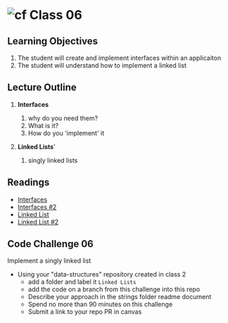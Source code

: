 # ![cf](http://i.imgur.com/7v5ASc8.png) Class 06

## Learning Objectives
1. The student will create and implement interfaces within an applicaiton
2. The student will understand how to implement a linked list

## Lecture Outline
1. **Interfaces**
   1. why do you need them?
   2. What is it?
   3. How do you 'implement' it
   
1. **Linked Lists**'
   1. singly linked lists

## Readings
- [Interfaces](https://docs.microsoft.com/en-us/dotnet/csharp/programming-guide/interfaces/)
- [Interfaces #2](https://docs.microsoft.com/en-us/dotnet/csharp/language-reference/keywords/interface)
- [Linked List](https://www.wikiwand.com/en/Linked_list)
- [Linked List #2](https://www.cs.cmu.edu/~adamchik/15-121/lectures/Linked%20Lists/linked%20lists.html)
   
## Code Challenge 06
Implement a singly linked list
- Using your "data-structures" repository created in class  2
  - add a folder and label it `Linked Lists`
  - add the code on a branch from this challenge into this repo
  - Describe your approach in the strings folder readme document
  - Spend no more than 90 minutes on this challenge
  - Submit a link to your repo PR in canvas